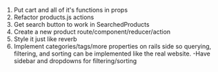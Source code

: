 1. Put cart and all of it's functions in props
2. Refactor products.js actions
3. Get search button to work in SearchedProducts
4. Create a new product route/component/reducer/action
5. Style it just like reverb
6. Implement categories/tags/more properties on rails side so querying, filtering, and sorting can be implemented like the real website.
		-Have sidebar and dropdowns for filtering/sorting
